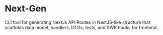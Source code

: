 # Next-Gen

CLI tool for generating NextJs API Routes in NestJS-like structure that scaffolds data model, handlers, DTOs, tests, and SWR hooks for frontend.
